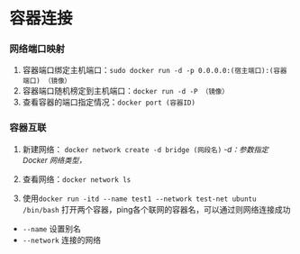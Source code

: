 # 容器连接

### 网络端口映射
1. 容器端口绑定主机端口：`sudo docker run -d -p 0.0.0.0:(宿主端口):(容器端口) （镜像）`
2. 容器端口随机榜定到主机端口：`docker run -d -P （镜像）`
3. 查看容器的端口指定情况：`docker port (容器ID)`

### 容器互联
1. 新建网络： `docker network create -d bridge (网段名)` *<font size=2>-d：参数指定 Docker 网络类型，</font>*

2. 查看网络：`docker network ls`

3. 使用`docker run -itd --name test1 --network test-net ubuntu /bin/bash`
打开两个容器，ping各个联网的容器名，可以通过则网络连接成功
- `--name` 设置别名
- `--network` 连接的网络